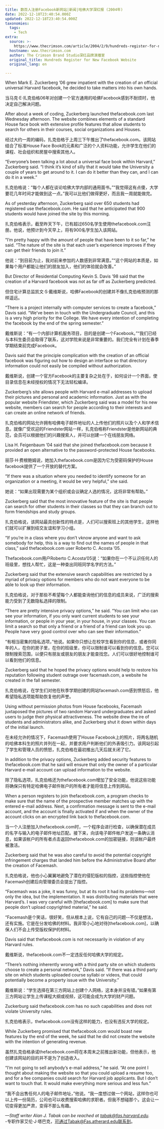 ```yaml
---
title: 数百人注册Facebook新网站|新闻|哈佛大学深红报 (2004年)
date: 2022-12-18T23:40:54.000Z
updated: 2022-12-18T23:40:54.000Z
taxonomies:
  tags:
    - Tech
extra:
  source: >-
    https://www.thecrimson.com/article/2004/2/9/hundreds-register-for-new-facebook-website/
  hostname: www.thecrimson.com
  author: The Crimson Brand Studio深红品牌演播室
  original_title: Hundreds Register for New Facebook Website
  original_lang: en

---
```


When Mark E. Zuckerberg ’06 grew impatient with the creation of an official universal Harvard facebook, he decided to take matters into his own hands.

当马克·E·扎克伯格06年对创建一个官方通用的哈佛Facebook感到不耐烦时，他决定自己解决问题。

After about a week of coding, Zuckerberg launched thefacebook.com last Wednesday afternoon. The website combines elements of a standard House face book with extensive profile features that allow students to search for others in their courses, social organizations and Houses.

经过大约一周的编码，扎克伯格于上周三下午推出了thefacebook.com。该网站结合了标准House Face Book的元素和广泛的个人资料功能，允许学生在他们的课程、社会组织和房屋中搜索其他人。

“Everyone’s been talking a lot about a universal face book within Harvard,” Zuckerberg said. “I think it’s kind of silly that it would take the University a couple of years to get around to it. I can do it better than they can, and I can do it in a week.”

扎克伯格说：“每个人都在谈论哈佛大学内部的通用面书。”“我觉得这有点傻，大学要花几年时间才能做到这一点。”我可以比他们做得更好，而且我一周就能做完。

As of yesterday afternoon, Zuckerberg said over 650 students had registered use thefacebook.com. He said that he anticipated that 900 students would have joined the site by this morning.

扎克伯格表示，截至昨天下午，已有超过650名学生使用thefacebook.com注册。他说，他预计到今天早上，将有900名学生加入该网站。

“I’m pretty happy with the amount of people that have been to it so far,” he said. “The nature of the site is that each user’s experience improves if they can get their friends to join it.”

他说：“到目前为止，我对前来参加的人数感到非常满意。”“这个网站的本质是，如果每个用户都能让他们的朋友加入，他们的体验就会改善。”

But Director of Residential Computing Kevin S. Davis ’98 said that the creation of a Harvard facebook was not as far off as Zuckerberg predicted.

但住宅计算总监凯文·S·戴维斯说，哈佛Facebook的创建并不像扎克伯格预测的那样遥远。

“There is a project internally with computer services to create a facebook,” Davis said. “We’ve been in touch with the Undergraduate Council, and this is a very high priority for the College. We have every intention of completing the facebook by the end of the spring semester.”

戴维斯说：“有一个内部计算机服务项目，目的是创建一个Facebook。”“我们已经与本科生委员会取得了联系，这对学院来说是非常重要的。我们完全有计划在春季学期结束前完成Facebook。

Davis said that the principle complication with the creation of an official facebook was figuring out how to design an interface so that directory information could not easily be compiled without authorization.

戴维斯说，创建一个官方Facebook的主要复杂之处在于，如何设计一个界面，使目录信息在未经授权的情况下无法轻松编译。

Zuckerberg’s site allows people with Harvard e-mail addresses to upload their pictures and personal and academic information. Just as with the popular website Friendster, which Zuckerberg said was a model for his new website, members can search for people according to their interests and can create an online network of friends.

扎克伯格的网站允许拥有哈佛电子邮件地址的人上传他们的照片以及个人和学术信息。就像广受欢迎的Friendster网站一样，扎克伯格称Friendster是他新网站的典范，会员可以根据他们的兴趣搜索人，并可以创建一个在线朋友网络。

Lisa H. Feigenbaum ’04 said that she joined thefacebook.com because it provided an open alternative to the password-protected House facebooks.

丽莎·H·费根鲍姆说，她加入thefacebook.com是因为它为受密码保护的House facebook提供了一个开放的替代方案。

“If there was a situation where you needed to identify someone for an organization or a meeting, it would be very helpful,” she said.

她说：“如果出现需要为某个组织或会议确定人选的情况，这将非常有帮助。”

Zuckerberg said that the most innovative feature of the site is that people can search for other students in their classes so that they can branch out to form friendships and study groups.

扎克伯格说，该网站最具创新性的特点是，人们可以搜索班上的其他学生，这样他们就可以扩展到结交友谊和学习小组。

“If you’re in a class where you don’t vknow anyone and want to ask somebody for help, this is a way to find out the names of people in that class,” said thefacebook.com user Roberto C. Acosta ’05.

Thefacebook.com用户Roberto C.Acosta‘05说：“如果你在一个不认识任何人的班级里，想找人帮忙，这是一种查出同班同学名字的方法。”

Zuckerberg said that the extensive search capabilities are restricted by a myriad of privacy options for members who do not want everyone to be able to look up their information.

扎克伯格说，对于那些不希望每个人都能查询他们的信息的成员来说，广泛的搜索能力受到了无数隐私选择的限制。

“There are pretty intensive privacy options,” he said. “You can limit who can see your information, if you only want current students to see your information, or people in your year, in your house, in your classes. You can limit a search so that only a friend or a friend of a friend can look you up. People have very good control over who can see their information.”

“有相当密集的隐私选项，”他说。如果你只想让在校学生看到你的信息，或者你同年的人，在你的房子里，在你的班级里，你可以限制谁可以看到你的信息。您可以限制搜索范围，以便只有朋友或朋友的朋友才能查找您。人们可以很好地控制谁可以看到他们的信息。

Zuckerberg said that he hoped the privacy options would help to restore his reputation following student outrage over facemash.com, a website he created in the fall semester.

扎克伯格说，在学生们对他在秋季学期创建的网站facemash.com感到愤怒后，他希望隐私选项能帮助恢复他的声誉。

Using without permission photos from House facebooks, Facemash juxtaposed the pictures of two random Harvard undergraduates and asked users to judge their physical attractiveness. The website drew the ire of students and administrators alike, and Zuckerberg shut it down within days of the initial launch.

在未经允许的情况下，Facemash使用了House Facebook上的照片，将两名随机的哈佛本科生的照片并列在一起，并要求用户判断他们的外表吸引力。该网站引起了学生和管理人员的愤怒，扎克伯格在最初推出几天后就关闭了它。

In addition to the privacy options, Zuckerberg added security features to thefacebook.com that he said will ensure that only the owner of a particular Harvard e-mail account can upload information to the website.

除了隐私选项，扎克伯格还为thefacebook.com增加了安全功能，他说这些功能将确保只有特定哈佛电子邮件账户的所有者才能将信息上传到网站。

When a person registers to join thefacebook.com, a program checks to make sure that the name of the prospective member matches up with the entered e-mail address. Next, a confirmation message is sent to the e-mail account, and the account is finally activated if and when the owner of the account clicks on an encrypted link back to thefacebook.com.

当一个人注册加入thefacebook.com时，一个程序会进行检查，以确保潜在成员的名字与输入的电子邮件地址匹配。接下来，向该电子邮件帐户发送一条确认消息，如果该帐户的所有者点击返回thefacebook.com的加密链接，则该帐户最终被激活。

Zuckerberg said that he was also careful to avoid the potential copyright infringement charges that landed him before the Administrative Board after the creation of Facemash.

扎克伯格说，他也小心翼翼地避免了潜在的侵犯版权的指控，这些指控使他在Facemash创建后向管理委员会提出了指控。

“Facemash was a joke, it was funny, but at its root it had its problems—not only the idea, but the implementation. It was distributing materials that were Harvard’s. I was very careful with \[thefacebook.com\] to make sure that people don’t upload copyrighted material,” he said.

“Facemash是个笑话，很好笑，但从根本上说，它有自己的问题--不仅是想法，还有实施。它是在分发哈佛的材料。我非常小心地对待\[thefacebook.com\]，以确保人们不会上传受版权保护的材料。

Davis said that thefacebook.com is not necessarily in violation of any Harvard rules.

戴维斯说，thefacebook.com不一定违反任何哈佛大学的规定。

“There’s nothing inherently wrong with a third party site on which students choose to create a personal network,” Davis said. “If there was a third party site on which students uploaded course syllabi or videos, that could potentially become a property issue with the University.”

戴维斯说：“学生选择在第三方网站上创建个人网络，这本身并没有错。”如果有第三方网站让学生上传课程大纲或视频，这可能会成为大学的财产问题。

Zuckerburg said thefacebook.com has no such capabilities and does not violate University rules.

扎克伯格表示，thefacebook.com没有这样的能力，也没有违反大学的规定。

While Zuckerberg promised that thefacebook.com would boast new features by the end of the week, he said that he did not create the website with the intention of generating revenue.

虽然扎克伯格承诺thefacebook.com将在本周末之前推出新功能，但他表示，他创建该网站的目的并不是为了创造收入。

“I’m not going to sell anybody’s e-mail address,” he said. “At one point I thought about making the website so that you could upload a resume too, and for a fee companies could search for Harvard job applicants. But I don’t want to touch that. It would make everything more serious and less fun.”

“我不会出售任何人的电子邮件地址，”他说。“我一度想过做一个网站，这样你也可以上传一份简历，公司也可以收费搜索哈佛的求职者。但我不想碰那个。这会让一切变得更加严肃，变得不那么有趣。

_—Staff writer Alan J. Tabak can be reached at tabak@fas.harvard.edu._  
\-专职作家艾伦·J·塔巴克，可通过Tabak@Fas.atherard.edu联系到。
